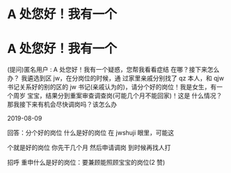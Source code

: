 # A 处您好！我有一个

# A 处您好！我有一个

(提问)匿名用户 : A 处您好！我有一个疑惑，您帮我看看症结 在哪？接下来怎么办？ 我遴选到区 jw，在分岗位的时候，通 过家里亲戚分别找了 qz 本人，和 qjw 书记关系好的别的区的 jw 书记(亲戚认为的)，请分个好的岗位！我是女生，有一个周岁 宝宝，结果分到重案审查调查岗(可能几个月不能回家)！这是 什么情况？ 那我接下来有机会尽快调岗吗？该怎么办

2019-08-09

回答：分个好的岗位 什么是好的岗位 在 jwshuji 眼里，可能这

个就是好的岗位 你先干几个月 然后申请调岗 到时候再找人打

招呼 重申什么是好的岗位：要兼顾能照顾宝宝的岗位(2 赞)